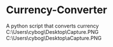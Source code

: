 # Currency-Converter
A python script that converts currency
C:\Users\cybog\Desktop\Capture.PNG
C:\Users\cybog\Desktop\aCapture.PNG
